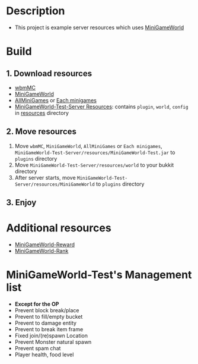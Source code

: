 # Description
- This project is example server resources which uses [MiniGameWorld]

# Build
## 1. Download resources
- [wbmMC]
- [MiniGameWorld]
- [AllMiniGames] or [Each minigames]
- [MiniGameWorld-Test-Server Resources]: contains `plugin`, `world`, `config` in [resources](/resources) directory

## 2. Move resources
1. Move `wbmMC`, `MiniGameWorld`, `AllMiniGames` or `Each minigames`, `MiniGameWorld-Test-Server/resources/MiniGameWorld-Test.jar` to `plugins` directory
2. Move `MiniGameWorld-Test-Server/resources/world` to your bukkit directory
3. After server starts, move `MiniGameWorld-Test-Server/resources/MiniGameWorld` to `plugins` directory

## 3. Enjoy

# Additional resources
- [MiniGameWorld-Reward]
- [MiniGameWorld-Rank]

# MiniGameWorld-Test's Management list
- **Except for the OP**
- Prevent block break/place
- Prevent to fill/empty bucket
- Prevent to damage entity
- Prevent to break item frame
- Fixed join/(re)spawn Location
- Prevent Monster natural spawn
- Prevent spam chat
- Player health, food level







[wbmMC]: https://github.com/worldbiomusic/wbmMC/releases
[MiniGameWorld]: https://github.com/MiniGameWorlds/MiniGameWorld/releases
[AllMiniGames]: https://github.com/MiniGameWorlds/AllMiniGames/releases
[Each minigames]: https://github.com/MiniGameWorlds/MiniGameWorld/discussions/categories/minigames
[MiniGameWorld-Test-Server Resources]: https://github.com/MiniGameWorlds/MiniGameWorld-Test-Server/archive/refs/heads/main.zip
[MiniGameWorld-Reward]: https://github.com/MiniGameWorlds/MiniGameWorld-Reward/releases
[MiniGameWorld-Rank]: https://github.com/MiniGameWorlds/MiniGameWorld-Rank/releases